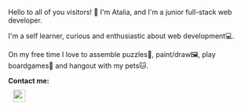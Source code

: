 Hello to all of you visitors! 👋
I'm Atalia, and I'm a junior full-stack web developer.

I'm a self learner, curious and enthusiastic about web development💻. 

On my free time I love to assemble puzzles🧩, paint/draw🖼, play boardgames🎲 and hangout with my pets🐱.

__Contact me:__
<br>
<a href="https://www.linkedin.com/in/atalia-mucharsky-a811151b1/" target="_blank"><img src="https://upload.wikimedia.org/wikipedia/commons/thumb/c/c9/Linkedin.svg/600px-Linkedin.svg.png" width="25" style="margin:10px;" alt="accessibility text"></a>




<!--
**AtaliaM/AtaliaM** is a ✨ _special_ ✨ repository because its `README.md` (this file) appears on your GitHub profile.

Here are some ideas to get you started:

- 🔭 I’m currently working on ...
- 🌱 I’m currently learning ...
- 👯 I’m looking to collaborate on ...
- 🤔 I’m looking for help with ...
- 💬 Ask me about ...
- 📫 How to reach me: ...
- 😄 Pronouns: ...
- ⚡ Fun fact: ...
-->
